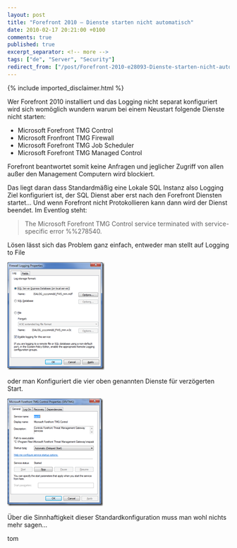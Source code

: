 ```yaml
---
layout: post
title: "Forefront 2010 – Dienste starten nicht automatisch"
date: 2010-02-17 20:21:00 +0100
comments: true
published: true
excerpt_separator: <!-- more -->
tags: ["de", "Server", "Security"]
redirect_from: ["/post/Forefront-2010-e28093-Dienste-starten-nicht-automatisch", "/post/forefront-2010-e28093-dienste-starten-nicht-automatisch"]
---
```

<!-- more -->
{% include imported_disclaimer.html %}
<p>Wer Forefront 2010 installiert und das Logging nicht separat konfiguriert wird sich wom&ouml;glich wundern warum bei einem Neustart folgende Dienste nicht starten:</p>
<ul>
<li>Microsoft Forefront TMG Control</li>
<li>Microsoft Fronfront TMG Firewall</li>
<li>Microsoft Forefront TMG Job Scheduler</li>
<li>Microsoft Forefront TMG Managed Control</li>
</ul>
<p>Forefront beantwortet somit keine Anfragen und jeglicher Zugriff von allen au&szlig;er den Management Computern wird blockiert.</p>
<p>Das liegt daran dass Standardm&auml;&szlig;ig eine Lokale SQL Instanz also Logging Ziel konfiguriert ist, der SQL Dienst aber erst nach den Forefront Diensten startet&hellip; Und wenn Forefront nicht Protokollieren kann dann wird der Dienst beendet. Im Eventlog steht:</p>
<blockquote>
<p>The Microsoft Forefront TMG Control service terminated with service-specific error %%278540.</p>
</blockquote>
<p>L&ouml;sen l&auml;sst sich das Problem ganz einfach, entweder man stellt auf Logging to File</p>
<p><a href="/assets/image_99.png"><img style="display: inline; border-width: 0px;" title="image" src="/assets/image_thumb_99.png" alt="image" width="220" height="244" border="0" /></a>&nbsp;</p>
<p>oder man Konfiguriert die vier oben genannten Dienste f&uuml;r verz&ouml;gerten Start.</p>
<p><a href="/assets/image_100.png"><img style="display: inline; border-width: 0px;" title="image" src="/assets/image_thumb_100.png" alt="image" width="217" height="244" border="0" /></a>&nbsp;</p>
<p>&Uuml;ber die Sinnhaftigkeit dieser Standardkonfiguration muss man wohl nichts mehr sagen&hellip;</p>
<p>tom</p>
